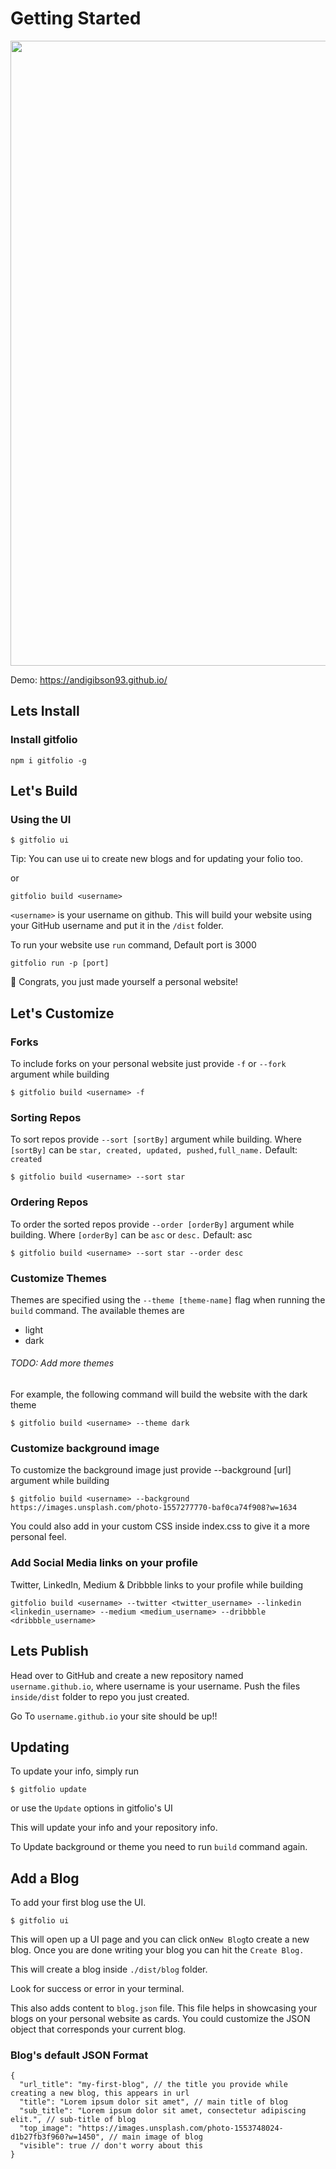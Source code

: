 # Getting Started

<img src=https://camo.githubusercontent.com/26b629015c11856d553f1014acd4aacaa08c48b0/68747470733a2f2f692e696d6775722e636f6d2f654136636c5a722e706e67 width=1000><br>



Demo: https://andigibson93.github.io/

## Lets Install

### Install gitfolio

```
npm i gitfolio -g
```

## Let's Build

### Using the UI

```
$ gitfolio ui
```

<Edit>
Tip: You can use ui to create new blogs and for updating your folio too.


or

```gitfolio build <username> ```

```<username>``` is your username on github. This will build your website using your GitHub username and put it in the ```/dist``` folder.

To run your website use ```run``` command, Default port is 3000

```
gitfolio run -p [port]
```

🎉 Congrats, you just made yourself a personal website!

## Let's Customize


### Forks
To include forks on your personal website just provide ```-f``` or ```--fork``` argument while building

```
$ gitfolio build <username> -f
```


### Sorting Repos

To sort repos provide ```--sort [sortBy]``` argument while building. Where ```[sortBy]``` can be ```star, created, updated, pushed,full_name.``` Default: ```created```

```
$ gitfolio build <username> --sort star
```


### Ordering Repos

To order the sorted repos provide ```--order [orderBy]``` argument while building. Where ```[orderBy]``` can be ```asc``` or ```desc.``` Default: asc

```
$ gitfolio build <username> --sort star --order desc
```

### Customize Themes

Themes are specified using the ```--theme [theme-name]``` flag when running the ```build``` command. The available themes are

<ul>
  <li>
light
<li>
dark
  </li></ul>

###### TODO: Add more themes

For example, the following command will build the website with the dark theme

```
$ gitfolio build <username> --theme dark
```


### Customize background image

To customize the background image just provide --background [url] argument while building

```
$ gitfolio build <username> --background https://images.unsplash.com/photo-1557277770-baf0ca74f908?w=1634
```

You could also add in your custom CSS inside index.css to give it a more personal feel.


### Add Social Media links on your profile

Twitter, LinkedIn, Medium & Dribbble links to your profile while building

```
gitfolio build <username> --twitter <twitter_username> --linkedin <linkedin_username> --medium <medium_username> --dribbble <dribbble_username>

```


## Lets Publish

Head over to GitHub and create a new repository named ```username.github.io```, where username is your username. Push the files ```inside/dist``` folder to repo you just created.

Go To ```username.github.io``` your site should be up!!



## Updating

To update your info, simply run

```
$ gitfolio update
```

or use the ```Update``` options in gitfolio's UI

This will update your info and your repository info.

To Update background or theme you need to run ```build``` command again.



## Add a Blog

To add your first blog use the UI.


```$ gitfolio ui ```

This will open up a UI page and you can click on``` New Blog ```to create a new blog. Once you are done writing your blog you can hit the ```Create Blog.```

This will create a blog inside ```./dist/blog``` folder.

Look for success or error in your terminal.

This also adds content to ```blog.json``` file. This file helps in showcasing your blogs on your personal website as cards. You could customize the JSON object that corresponds your current blog.



### Blog's default JSON Format

```
{
  "url_title": "my-first-blog", // the title you provide while creating a new blog, this appears in url
  "title": "Lorem ipsum dolor sit amet", // main title of blog
  "sub_title": "Lorem ipsum dolor sit amet, consectetur adipiscing elit.", // sub-title of blog
  "top_image": "https://images.unsplash.com/photo-1553748024-d1b27fb3f960?w=1450", // main image of blog
  "visible": true // don't worry about this
}
```
